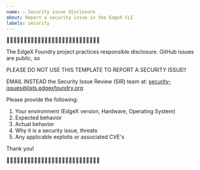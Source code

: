 ```yaml
---
name: ⚠️ Security issue disclosure
about: Report a security issue in the EdgeX CLI
labels: security
---
```



🛑🛑🛑🛑🛑🛑🛑🛑🛑🛑🛑🛑🛑🛑🛑🛑🛑🛑🛑🛑🛑🛑🛑🛑🛑🛑🛑

The EdgeX Foundry project practices responsible disclosure.
GitHub issues are public, so 

PLEASE DO NOT USE THIS TEMPLATE TO REPORT A SECURITY ISSUE!!

EMAIL INSTEAD the Security Issue Review (SIR) team at:
security-issues@lists.edgexfoundry.org

Please provide the following:

1. Your environment (EdgeX version, Hardware, Operating System)
2. Expected behavior
3. Actual behavior
4. Why it is a security issue, threats
5. Any applicable exploits or associated CVE's

Thank you!

🛑🛑🛑🛑🛑🛑🛑🛑🛑🛑🛑🛑🛑🛑🛑🛑🛑🛑🛑🛑🛑🛑🛑🛑🛑🛑🛑